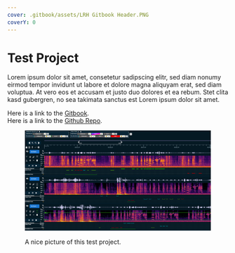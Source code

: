 ```yaml
---
cover: .gitbook/assets/LRH Gitbook Header.PNG
coverY: 0
---
```


# Test Project

Lorem ipsum dolor sit amet, consetetur sadipscing elitr, sed diam nonumy eirmod tempor invidunt ut labore et dolore magna aliquyam erat, sed diam voluptua. At vero eos et accusam et justo duo dolores et ea rebum. Stet clita kasd gubergren, no sea takimata sanctus est Lorem ipsum dolor sit amet.

Here is a link to the [Gitbook](./).\
Here is a link to the [Github Repo](https://github.com/AlonCohen96/test-project).

<figure><img src=".gitbook/assets/demo.png" alt=""><figcaption><p>A nice picture of this test project.</p></figcaption></figure>
